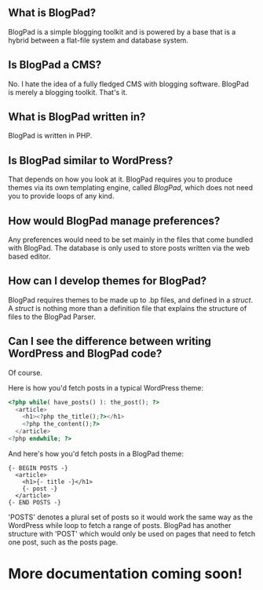 ## What is BlogPad?
BlogPad is a simple blogging toolkit and is powered by a base that is a hybrid between a flat-file system and database system. 

## Is BlogPad a CMS?
No. I hate the idea of a fully fledged CMS with blogging software. BlogPad is merely a blogging toolkit. That's it.

## What is BlogPad written in?
BlogPad is written in PHP.

## Is BlogPad similar to WordPress?
That depends on how you look at it. BlogPad requires you to produce themes via its own templating engine, called _BlogPad_, which does not need you to provide loops of any kind.

## How would BlogPad manage preferences?
Any preferences would need to be set mainly in the files that come bundled with BlogPad. The database is only used to store posts written via the web based editor.

## How can I develop themes for BlogPad?
BlogPad requires themes to be made up to .bp files, and defined in a _struct_. A _struct_ is nothing more than a definition file that explains the structure of files to the BlogPad Parser.

## Can I see the difference between writing WordPress and BlogPad code?
Of course.

Here is how you'd fetch posts in a typical WordPress theme:
```php
<?php while( have_posts() ): the_post(); ?>
  <article>
    <h1><?php the_title();?></h1>
    <?php the_content();?>
  </article>
<?php endwhile; ?>
```

And here's how you'd fetch posts in a BlogPad theme:
```
{- BEGIN POSTS -}
  <article>
    <h1>{- title -}</h1>
    {- post -}
  </article>
{- END POSTS -}
```

'POSTS' denotes a plural set of posts so it would work the same way as the WordPress while loop to fetch a range of posts. BlogPad has another structure with 'POST' which would only be used on pages that need to fetch one post, such as the posts page.

# More documentation coming soon!
